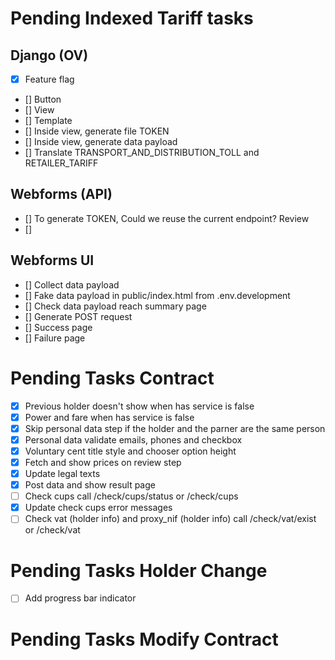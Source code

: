# Pending Indexed Tariff tasks

## Django (OV)

- [x] Feature flag
- [] Button
- [] View
- [] Template
- [] Inside view, generate file TOKEN
- [] Inside view, generate data payload
- [] Translate TRANSPORT_AND_DISTRIBUTION_TOLL and RETAILER_TARIFF


## Webforms (API)

- [] To generate TOKEN, Could we reuse the current endpoint? Review
- []

## Webforms UI

- [] Collect data payload
- [] Fake data payload in public/index.html from .env.development
- [] Check data payload reach summary page
- [] Generate POST request
- [] Success page
- [] Failure page

# Pending Tasks Contract

- [x] Previous holder doesn't show when has service is false
- [x] Power and fare when has service is false
- [x] Skip personal data step if the holder and the parner are the same person
- [x] Personal data validate emails, phones and checkbox
- [x] Voluntary cent title style and chooser option height
- [x] Fetch and show prices on review step
- [x] Update legal texts
- [x] Post data and show result page
- [ ] Check cups call /check/cups/status or /check/cups
- [x] Update check cups error messages
- [ ] Check vat (holder info) and proxy_nif (holder info) call /check/vat/exist or /check/vat

# Pending Tasks Holder Change

- [ ] Add progress bar indicator

# Pending Tasks Modify Contract
